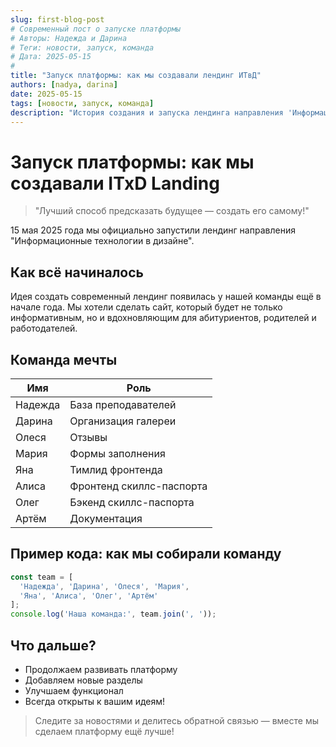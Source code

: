 ```yaml
---
slug: first-blog-post
# Современный пост о запуске платформы
# Авторы: Надежда и Дарина
# Теги: новости, запуск, команда
# Дата: 2025-05-15
#
title: "Запуск платформы: как мы создавали лендинг ИТвД"
authors: [nadya, darina]
date: 2025-05-15
tags: [новости, запуск, команда]
description: "История создания и запуска лендинга направления 'Информационные технологии в дизайне'."
---
```


# Запуск платформы: как мы создавали ITxD Landing

> "Лучший способ предсказать будущее — создать его самому!"

15 мая 2025 года мы официально запустили лендинг направления "Информационные технологии в дизайне".

<!-- truncate -->

## Как всё начиналось

Идея создать современный лендинг появилась у нашей команды ещё в начале года. Мы хотели сделать сайт, который будет не только информативным, но и вдохновляющим для абитуриентов, родителей и работодателей.

## Команда мечты

| Имя      | Роль                        |
|----------|-----------------------------|
| Надежда  | База преподавателей         |
| Дарина   | Организация галереи         |
| Олеся    | Отзывы                      |
| Мария    | Формы заполнения            |
| Яна      | Тимлид фронтенда            |
| Алиса    | Фронтенд скиллс-паспорта    |
| Олег     | Бэкенд скиллс-паспорта      |
| Артём    | Документация                |

## Пример кода: как мы собирали команду

```js
const team = [
  'Надежда', 'Дарина', 'Олеся', 'Мария',
  'Яна', 'Алиса', 'Олег', 'Артём'
];
console.log('Наша команда:', team.join(', '));
```

## Что дальше?

- Продолжаем развивать платформу
- Добавляем новые разделы
- Улучшаем функционал
- Всегда открыты к вашим идеям!

> Следите за новостями и делитесь обратной связью — вместе мы сделаем платформу ещё лучше!
